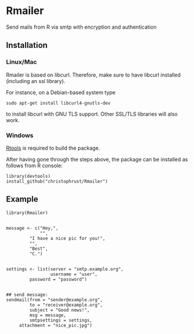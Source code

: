 # Rmailer
Send mails from R via smtp with encryption and authentication

## Installation

### Linux/Mac

Rmailer is based on libcurl. Therefore, make sure to have libcurl installed (including an ssl library).

For instance, on a Debian-based system type

    sudo apt-get install libcurl4-gnutls-dev

to install libcurl with GNU TLS support. Other SSL/TLS libraries will also work.

### Windows

[Rtools](https://cran.r-project.org/bin/windows/Rtools/) is required to build the package.


After having gone through the steps above, the package can be installed as follows from R console:

```splus
library(devtools)
install_github("christophrust/Rmailer")
```


## Example

```splus
library(Rmailer)


message <- c("Hey,",
             "",
	     "I have a nice pic for you!",
	     "",
	     "Best",
	     "C.")


settings <- list(server = "smtp.example.org",
                 username = "user",
		 password = "password")


## send message:
sendmail(from = "sender@example.org",
         to = "receiver@example.org",
         subject = "Good news!",
         msg = message,
         smtpsettings = settings,
	 attachment = "nice_pic.jpg")
```




